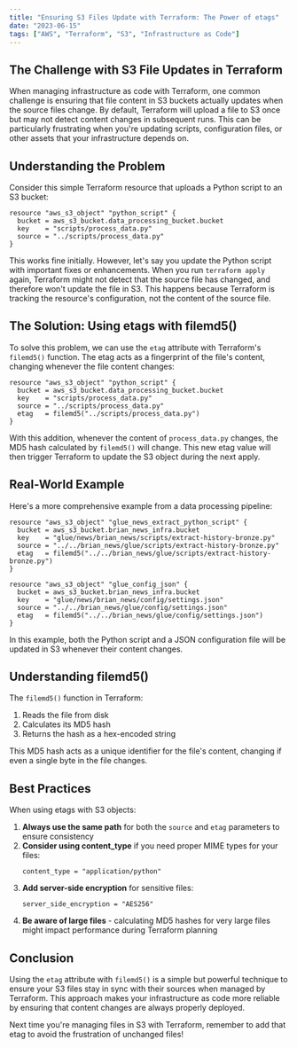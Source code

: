 ```yaml
---
title: "Ensuring S3 Files Update with Terraform: The Power of etags"
date: "2023-06-15"
tags: ["AWS", "Terraform", "S3", "Infrastructure as Code"]
---
```


## The Challenge with S3 File Updates in Terraform

When managing infrastructure as code with Terraform, one common challenge is ensuring that file content in S3 buckets actually updates when the source files change. By default, Terraform will upload a file to S3 once but may not detect content changes in subsequent runs. This can be particularly frustrating when you're updating scripts, configuration files, or other assets that your infrastructure depends on.

## Understanding the Problem

Consider this simple Terraform resource that uploads a Python script to an S3 bucket:

```hcl
resource "aws_s3_object" "python_script" {
  bucket = aws_s3_bucket.data_processing_bucket.bucket
  key    = "scripts/process_data.py"
  source = "../scripts/process_data.py"
}
```

This works fine initially. However, let's say you update the Python script with important fixes or enhancements. When you run `terraform apply` again, Terraform might not detect that the source file has changed, and therefore won't update the file in S3. This happens because Terraform is tracking the resource's configuration, not the content of the source file.

## The Solution: Using etags with filemd5()

To solve this problem, we can use the `etag` attribute with Terraform's `filemd5()` function. The etag acts as a fingerprint of the file's content, changing whenever the file content changes:

```hcl
resource "aws_s3_object" "python_script" {
  bucket = aws_s3_bucket.data_processing_bucket.bucket
  key    = "scripts/process_data.py"
  source = "../scripts/process_data.py"
  etag   = filemd5("../scripts/process_data.py")
}
```

With this addition, whenever the content of `process_data.py` changes, the MD5 hash calculated by `filemd5()` will change. This new etag value will then trigger Terraform to update the S3 object during the next apply.

## Real-World Example

Here's a more comprehensive example from a data processing pipeline:

```hcl
resource "aws_s3_object" "glue_news_extract_python_script" {
  bucket = aws_s3_bucket.brian_news_infra.bucket
  key    = "glue/news/brian_news/scripts/extract-history-bronze.py"
  source = "../../brian_news/glue/scripts/extract-history-bronze.py"
  etag   = filemd5("../../brian_news/glue/scripts/extract-history-bronze.py")
}

resource "aws_s3_object" "glue_config_json" {
  bucket = aws_s3_bucket.brian_news_infra.bucket
  key    = "glue/news/brian_news/config/settings.json"
  source = "../../brian_news/glue/config/settings.json"
  etag   = filemd5("../../brian_news/glue/config/settings.json")
}
```

In this example, both the Python script and a JSON configuration file will be updated in S3 whenever their content changes.

## Understanding filemd5()

The `filemd5()` function in Terraform:

1. Reads the file from disk
2. Calculates its MD5 hash
3. Returns the hash as a hex-encoded string

This MD5 hash acts as a unique identifier for the file's content, changing if even a single byte in the file changes.

## Best Practices

When using etags with S3 objects:

1. **Always use the same path** for both the `source` and `etag` parameters to ensure consistency
2. **Consider using content_type** if you need proper MIME types for your files:
   ```hcl
   content_type = "application/python"
   ```
3. **Add server-side encryption** for sensitive files:
   ```hcl
   server_side_encryption = "AES256"
   ```
4. **Be aware of large files** - calculating MD5 hashes for very large files might impact performance during Terraform planning

## Conclusion

Using the `etag` attribute with `filemd5()` is a simple but powerful technique to ensure your S3 files stay in sync with their sources when managed by Terraform. This approach makes your infrastructure as code more reliable by ensuring that content changes are always properly deployed.

Next time you're managing files in S3 with Terraform, remember to add that etag to avoid the frustration of unchanged files!